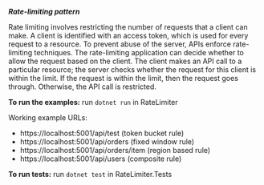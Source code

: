 ﻿***Rate-limiting pattern***

Rate limiting involves restricting the number of requests that a client can make.
A client is identified with an access token, which is used for every request to a resource.
To prevent abuse of the server, APIs enforce rate-limiting techniques.
The rate-limiting application can decide whether to allow the request based on the client.
The client makes an API call to a particular resource; the server checks whether the request for this client is within the limit.
If the request is within the limit, then the request goes through.
Otherwise, the API call is restricted.

**To run the examples:**
run `dotnet run` in RateLimiter

Working example URLs:
- https://localhost:5001/api/test (token bucket rule)
- https://localhost:5001/api/orders (fixed window rule)
- https://localhost:5001/api/orders/item (region based rule)
- https://localhost:5001/api/users (composite rule)

**To run tests:**
run `dotnet test` in RateLimiter.Tests